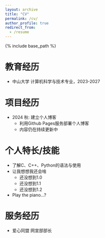 ```yaml
---
layout: archive
title: "CV"
permalink: /cv/
author_profile: true
redirect_from:
  - /resume
---
```


{% include base_path %}

教育经历
======
* 中山大学 计算机科学与技术专业，2023-2027

项目经历
======
* 2024 秋: 建立个人博客
  * 利用Github Pages服务部署个人博客
  * 内容仍在持续更新中
  
个人特长/技能
======
* 了解C、C++、Python的语法与使用
* 让我想想我还会啥
  * 还没想到1.0
  * 还没想到1.1
  * 还没想到1.2
* Play the piano...?

<!-- Publications
======
  <ul>{% for post in site.publications reversed %}
    {% include archive-single-cv.html %}
  {% endfor %}</ul>
  
Talks
======
  <ul>{% for post in site.talks reversed %}
    {% include archive-single-talk-cv.html  %}
  {% endfor %}</ul>
  
Teaching
======
  <ul>{% for post in site.teaching reversed %}
    {% include archive-single-cv.html %}
  {% endfor %}</ul> -->
  
服务经历
======
* 爱心同盟 网宣部部长
